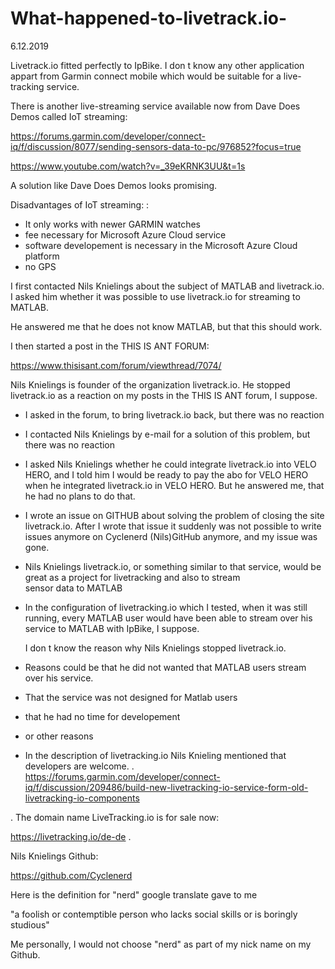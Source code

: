 # What-happened-to-livetrack.io-

6.12.2019

Livetrack.io fitted perfectly to IpBike. I don t know any other application appart from Garmin connect mobile which would be suitable for a live-tracking service.

There is another live-streaming service available now from Dave Does Demos called IoT streaming: 

https://forums.garmin.com/developer/connect-iq/f/discussion/8077/sending-sensors-data-to-pc/976852?focus=true

https://www.youtube.com/watch?v=_39eKRNK3UU&t=1s

A solution like Dave Does Demos looks promising.

Disadvantages of  IoT streaming: :

- It only works with newer GARMIN watches
- fee necessary for Microsoft Azure Cloud service
- software developement is necessary in the Microsoft Azure Cloud platform
- no GPS

I first contacted Nils Knielings about the subject of MATLAB and  livetrack.io. I asked him whether it was possible to  use livetrack.io for streaming to MATLAB.

He answered me that he does not know MATLAB, but that this should work.

I then started a post in the THIS IS ANT FORUM:

https://www.thisisant.com/forum/viewthread/7074/

Nils Knielings is founder of the organization livetrack.io. He stopped livetrack.io as a reaction on my posts in the THIS IS ANT forum, I suppose. 

- I asked in the forum, to bring livetrack.io back, but there was no reaction
- I contacted Nils Knielings by e-mail for a solution of this problem, but there was no reaction

- I asked Nils Knielings whether he could integrate livetrack.io into VELO HERO, and I told him I would be ready to pay the abo for VELO
  HERO when he integrated livetrack.io in VELO HERO. But he answered me, that he had no plans to do that.
  
- I wrote an issue on GITHUB about solving the problem of closing the site livetrack.io. After I wrote that issue it suddenly was not
  possible to write issues anymore on Cyclenerd (Nils)GitHub anymore, and my issue was gone.

- Nils Knielings  livetrack.io, or something similar to that service, would be great as a project for livetracking and also to stream  
  sensor data to MATLAB

- In the configuration of livetracking.io which I tested, when it was still running, every MATLAB user would have been
  able to stream over his service to MATLAB with IpBike, I suppose.

  I don t know the reason why Nils Knielings stopped livetrack.io.

- Reasons could be that he did not wanted that MATLAB users stream over his service. 

- That the service was not designed for Matlab users
- that he had no time for developement
- or other reasons

- In the description of livetracking.io Nils Knieling mentioned that developers are welcome.
.
https://forums.garmin.com/developer/connect-iq/f/discussion/209486/build-new-livetracking-io-service-form-old-livetracking-io-components

.
The domain name LiveTracking.io is for sale now:

https://livetracking.io/de-de
.

 Nils Knielings Github:

https://github.com/Cyclenerd

Here is the definition for "nerd" google translate gave to me

"a foolish or contemptible person who lacks social skills or is boringly studious"

Me personally, I would not choose "nerd" as part of my nick name on my Github. 
